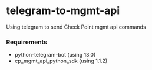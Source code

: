 # telegram-to-mgmt-api

Using telegram to send Check Point mgmt api commands

### Requirements
- python-telegram-bot (using 13.0)
- cp_mgmt_api_python_sdk (using 1.1.2)
